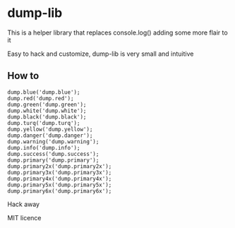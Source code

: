 # dump-lib

This is a helper library that replaces console.log() adding some more flair to it

Easy to hack and customize, dump-lib is very small and intuitive


## How to
```
dump.blue('dump.blue');
dump.red('dump.red');
dump.green('dump.green');
dump.white('dump.white');
dump.black('dump.black');
dump.turq('dump.turq');
dump.yellow('dump.yellow');
dump.danger('dump.danger');
dump.warning('dump.warning');
dump.info('dump.info');
dump.success('dump.success');
dump.primary('dump.primary');
dump.primary2x('dump.primary2x');
dump.primary3x('dump.primary3x');
dump.primary4x('dump.primary4x');
dump.primary5x('dump.primary5x');
dump.primary6x('dump.primary6x');
```

Hack away

MIT licence
